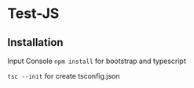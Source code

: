 # Test-JS

## Installation
Input Console
```npm install``` for bootstrap and typescript

```tsc --init``` for create tsconfig.json